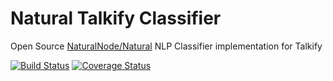 # Natural Talkify Classifier
Open Source [NaturalNode/Natural](https://github.com/NaturalNode/natural) NLP Classifier implementation for Talkify

[![Build Status](https://travis-ci.org/manthanhd/talkify-natural-classifier.svg?branch=master)](https://travis-ci.org/manthanhd/talkify-natural-classifier) [![Coverage Status](https://coveralls.io/repos/github/manthanhd/talkify-natural-classifier/badge.svg?branch=master)](https://coveralls.io/github/manthanhd/talkify-natural-classifier?branch=master)

